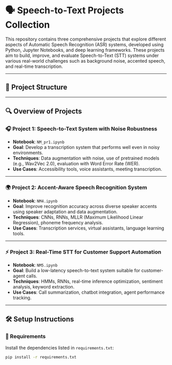 # 🗣️ Speech-to-Text Projects Collection

This repository contains three comprehensive projects that explore different aspects of Automatic Speech Recognition (ASR) systems, developed using Python, Jupyter Notebooks, and deep learning frameworks. These projects aim to build, improve, and evaluate Speech-to-Text (STT) systems under various real-world challenges such as background noise, accented speech, and real-time transcription.

---

## 📁 Project Structure


---

## 🔍 Overview of Projects

### 🎧 **Project 1: Speech-to-Text System with Noise Robustness**
- **Notebook**: `NM_pr1.ipynb`
- **Goal**: Develop a transcription system that performs well even in noisy environments.
- **Techniques**: Data augmentation with noise, use of pretrained models (e.g., Wav2Vec 2.0), evaluation with Word Error Rate (WER).
- **Use Cases**: Accessibility tools, voice assistants, meeting transcription.


---

### 🌍 **Project 2: Accent-Aware Speech Recognition System**
- **Notebook**: `NM4.ipynb`
- **Goal**: Improve recognition accuracy across diverse speaker accents using speaker adaptation and data augmentation.
- **Techniques**: CNNs, RNNs, MLLR (Maximum Likelihood Linear Regression), phoneme frequency analysis.
- **Use Cases**: Transcription services, virtual assistants, language learning tools.


---

### ⚡ **Project 3: Real-Time STT for Customer Support Automation**
- **Notebook**: `NM5.ipynb`
- **Goal**: Build a low-latency speech-to-text system suitable for customer-agent calls.
- **Techniques**: HMMs, RNNs, real-time inference optimization, sentiment analysis, keyword extraction.
- **Use Cases**: Call summarization, chatbot integration, agent performance tracking.


---

## 🛠️ Setup Instructions

### 🔧 Requirements
Install the dependencies listed in `requirements.txt`:
```bash
pip install -r requirements.txt
